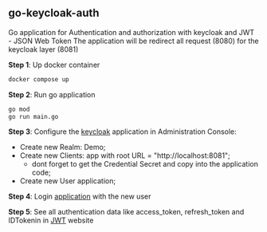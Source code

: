 ## go-keycloak-auth

Go application for Authentication and authorization with keycloak and JWT - JSON Web Token
The application will be redirect all request (8080) for the keycloak layer (8081)  

**Step 1**: Up docker container
```bash
docker compose up
```

**Step 2**: Run go application
```bash
go mod
go run main.go
```

**Step 3**: Configure the [keycloak](http://localhost:8080/auth/) application in Administration Console:

- Create new Realm: Demo;
- Create new Clients: app with root URL = "http://localhost:8081";
    - dont forget to get the Credential Secret and copy into the application code; 
- Create new User application;


**Step 4**: Login [application](http://localhost:8081/) with the new user

**Step 5**: See all authentication data like access_token, refresh_token and IDTokenin in [JWT](https://jwt.io//) website